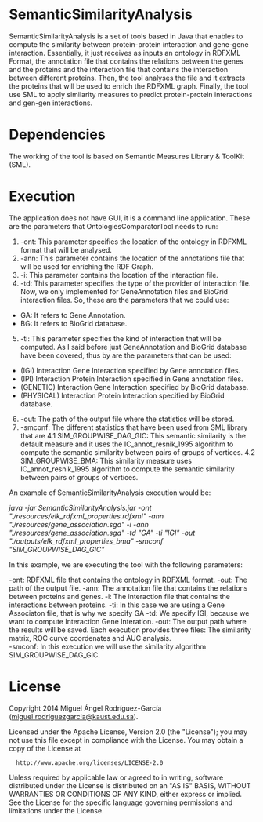 # SemanticSimilarityAnalysis

SemanticSimilarityAnalysis is a set of tools based in Java that enables to compute the similarity between protein-protein interaction and gene-gene interaction. Essentially, it just receives as inputs an ontology in RDFXML Format,  the annotation file that contains the relations between the genes and the proteins and the interaction file that contains the interaction between different proteins. Then, the tool analyses the file and it extracts the proteins that will be used to enrich the RDFXML graph. Finally, the tool use SML to apply similarity measures to predict protein-protein interactions and gen-gen interactions.

# Dependencies

The working of the tool is based on Semantic Measures Library & ToolKit (SML).

# Execution

The application does not have GUI, it is a command line application. These are the parameters that OntologiesComparatorTool needs to run:
      
1. -ont: This parameter specifies the location of the ontology in RDFXML format that will be analysed.
2. -ann: This parameter contains the location of the annotations file that will be used for enriching the RDF Graph.
3. -i: This parameter contains the location of the interaction file. 
4. -td: This parameter specifies the type of the provider of interaction file. Now, we only implemented for 
GeneAnnotation files and BioGrid interaction files. So, these are the parameters that we could use:
  - GA: It refers to Gene Annotation.
  - BG: It refers to BioGrid database.   
5. -ti: This parameter specifies the kind of interaction that will be computed. As I said before just GeneAnnotation and BioGrid database have been covered, thus by are the parameters that can be used:
  - (IGI) Interaction Gene Interaction specified by Gene annotation files.
  - (IPI) Interaction Protein Interaction specified in Gene annotation files.
  - (GENETIC) Interaction Gene Interaction specified by BioGrid database.
  - (PHYSICAL) Interaction Protein Interaction specified by BioGrid database.
6. -out: The path of the output file where the statistics will be stored.
7. -smconf: The different statistics that have been used from SML library that are
  4.1 SIM_GROUPWISE_DAG_GIC: This semantic similarity is the default measure and it uses the IC_annot_resnik_1995 algorithm to compute the semantic similarity between pairs of groups of vertices.
  4.2 SIM_GROUPWISE_BMA: This similarity measure uses IC_annot_resnik_1995 algorithm to compute the semantic similarity between pairs of groups of vertices.

An example of SemanticSimilarityAnalysis execution would be:

*java -jar SemanticSimilarityAnalysis.jar -ont "./resources/elk_rdfxml_properties.rdfxml" -ann "./resources/gene_association.sgd" -i -ann "./resources/gene_association.sgd" -td "GA" -ti "IGI"  -out "./outputs/elk_rdfxml_properties_bma" -smconf "SIM_GROUPWISE_DAG_GIC"* 

In this example, we are executing the tool with the following parameters:

-ont: RDFXML file that contains the ontology in RDFXML format.
-out: The path of the output file. 
-ann: The annotation file that contains the relations between proteins and genes.
-i: The interaction file that contains the interactions between proteins. 
-ti: In this case we are using a Gene Associaton file, that is why we specify GA
-td: We specify IGI, because we want to compute Interaction Gene Interation. 
-out: The output path where the results will be saved. Each execution provides three files: The similarity matrix, ROC curve coordenates and AUC analysis.  
-smconf: In this execution we will use the similarity algorithm SIM_GROUPWISE_DAG_GIC. 

# License

Copyright 2014 Miguel Ángel Rodríguez-García (miguel.rodriguezgarcia@kaust.edu.sa).

Licensed under the Apache License, Version 2.0 (the "License");
you may not use this file except in compliance with the License.
You may obtain a copy of the License at

      http://www.apache.org/licenses/LICENSE-2.0

Unless required by applicable law or agreed to in writing, software
distributed under the License is distributed on an "AS IS" BASIS,
WITHOUT WARRANTIES OR CONDITIONS OF ANY KIND, either express or implied.
See the License for the specific language governing permissions and
limitations under the License.

